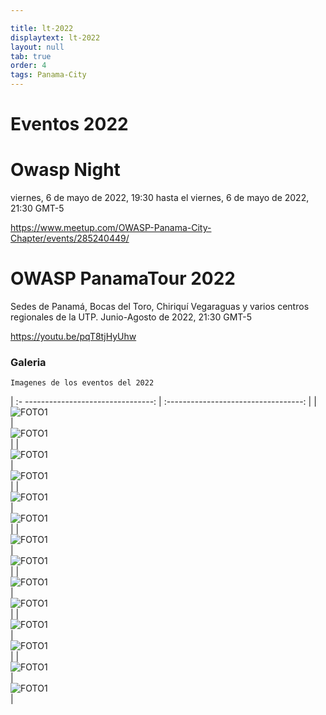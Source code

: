 ```yaml
---

title: lt-2022
displaytext: lt-2022
layout: null
tab: true
order: 4
tags: Panama-City
---
```


# Eventos 2022


# Owasp Night 
viernes, 6 de mayo de 2022, 19:30 hasta el viernes, 6 de mayo de 2022, 21:30 GMT-5 

https://www.meetup.com/OWASP-Panama-City-Chapter/events/285240449/

# OWASP PanamaTour 2022
Sedes de Panamá, Bocas del Toro, Chiriquí Vegaraguas y varios centros regionales de la UTP.  Junio-Agosto de 2022, 21:30 GMT-5 

https://youtu.be/pqT8tjHyUhw



### Galeria
```
Imagenes de los eventos del 2022
```

| :- --------------------------------:  | :----------------------------------:   |
| ![FOTO1](/assets/images/2022/2022.1.jfif)  | ![FOTO1](/assets/images/2022/2022.1.jfif)   |
| ![FOTO1](/assets/images/2022/2022.2.jfif)  | ![FOTO1](/assets/images/2022/2022.2.jfif)   |
| ![FOTO1](/assets/images/2022/2022.3.jfif)  | ![FOTO1](/assets/images/2022/2022.3.jfif)   |
| ![FOTO1](/assets/images/2022/2022.4.jfif)  | ![FOTO1](/assets/images/2022/2022.4.jfif)   |
| ![FOTO1](/assets/images/2022/2022.5.jfif)  | ![FOTO1](/assets/images/2022/2022.5.jfif)   |
| ![FOTO1](/assets/images/2022/2022.6.jfif)  | ![FOTO1](/assets/images/2022/2022.6.jfif)   |
| ![FOTO1](/assets/images/2022/2022.7.jfif)  | ![FOTO1](/assets/images/2022/2022.7.jfif)   |

<style>
img[alt="FOTO1"] { 
  max-width:  400px; 
  display: block;
}
</style> 